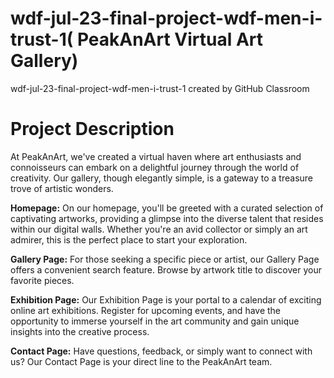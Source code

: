 # wdf-jul-23-final-project-wdf-men-i-trust-1( PeakAnArt Virtual Art Gallery)
wdf-jul-23-final-project-wdf-men-i-trust-1 created by GitHub Classroom

# Project Description

At PeakAnArt, we've created a virtual haven where art enthusiasts and connoisseurs can embark on a delightful journey through the world of creativity. Our gallery, though elegantly simple, is a gateway to a treasure trove of artistic wonders.



**Homepage:**
On our homepage, you'll be greeted with a curated selection of captivating artworks, providing a glimpse into the diverse talent that resides within our digital walls. Whether you're an avid collector or simply an art admirer, this is the perfect place to start your exploration.



**Gallery Page:**
For those seeking a specific piece or artist, our Gallery Page offers a convenient search feature. Browse by artwork title to discover your favorite pieces.



**Exhibition Page:**
Our Exhibition Page is your portal to a calendar of exciting online art exhibitions. Register for upcoming events, and have the opportunity to immerse yourself in the art community and gain unique insights into the creative process.



**Contact Page:**
Have questions, feedback, or simply want to connect with us? Our Contact Page is your direct line to the PeakAnArt team.


